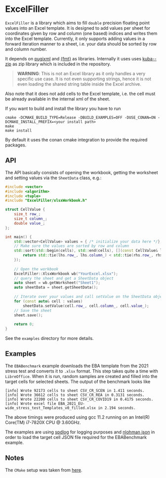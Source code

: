 ExcelFiller
===========

`ExcelFiller` is a library which aims to fill `double` precision floating point values into an Excel template. It is
designed to add values per sheet for coordinates given by row and column (one based) indices and writes them into the
Excel template. Currently, it only supports adding values in a forward iteration manner to a sheet, i.e. your data
should be sorted by row and column number.

It depends on [pugixml](https://github.com/zeux/pugixml "pugixml")
and [{fmt}](https://github.com/fmtlib/fmt "fmt") as libraries. Internally it uses
uses [kuba-- zip](https://github.com/kuba--/zip "zip") as zip library which is included in the repository.

> **WARNING**: This is not an Excel library as it only handles a very specific use case. It is not even supporting strings, hence it is not even loading the shared string table inside the Excel archive.

Also note that it does not add cells to the Excel template, i.e. the cell must be already available in the internal xml
of the sheet.

If you want to build and install the library you have to run

```shell script
cmake -DCMAKE_BUILD_TYPE=Release -DBUILD_EXAMPLES=OFF -DUSE_CONAN=ON -DCMAKE_INSTALL_PREFIX=<your install path>
make
make install
```

By default it uses the conan cmake integration to provide the required packages.

API
---

The API basically consists of opening the workbook, getting the worksheet and setting values via the `SheetData` class,
e.g.:

```c++
#include <vector>
#include <algorithm>
#include <tuple>
#include "ExcelFiller/xlsxWorkbook.h"

struct CellValue {
    size_t row_;
    size_t column_;
    double value_;
};

int main() {
    std::vector<CellValue> values = { /* initialize your data here */};
    // Make sure the values are sorted by row and column
    std::sort(std::begin(cells), std::end(cells), [](const CellValue& lhs, const CellValue& rhs) {
        return std::tie(lhs.row_, lhs.column_) < std::tie(rhs.row_, rhs.column_);
    });
    
    // Open the workbook
    ExcelFiller::XlsxWorkbook wb("YourExcel.xlsx");
    // query the sheet and get a SheetData object
    auto sheet = wb.getWorksheet("Sheet1");
    auto sheetData = sheet.getSheetData();
    
    // Iterate over your values and call setValue on the SheetData object 
    for (const auto& cell : values)
        sheetData.setValue(cell.row_, cell.column_, cell.value_);
    // Save the sheet
    sheet.save();
    
    return 0;
}
```

See the `examples` directory for more details.

Examples
--------

The `EBABenchmark` example downloads the EBA template from the 2021 stress test and converts it to `.xlsx` format. This
step takes quite a time with `LibreOffice`. When it is run, random samples are created and filled into the target cells
for selected sheets. The output of the benchmark looks like

```shell
[info] Wrote 92173 cells to sheet CSV_CR_SCEN in 1.411 seconds.
[info] Wrote 36612 cells to sheet CSV_CR_REA in 0.3131 seconds.
[info] Wrote 22200 cells to sheet CSV_CR_COVID19 in 0.4175 seconds.
[info] Wrote excel file EBA_2021_EU-wide_stress_test_Templates_v0_filled.xlsx in 2.194 seconds.
```

The above timings were produced using gcc 11.2 running on an Intel(R) Core(TM) i7-7820X CPU @ 3.60GHz.

The examples are using [spdlog](https://github.com/gabime/spdlog) for logging purposes
and [nlohman json](https://github.com/nlohmann/json) in order to load the target cell JSON file required for the
EBABenchmark example.

Notes
-----

The `CMake` setup was taken from [here](https://github.com/cpp-best-practices/cpp_starter_project).
